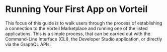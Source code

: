 # Running Your First App on Vorteil
This focus of this guide is to walk users through the process of establishing a connection to the Vorteil Marketplace and running one of the listed applications. This is a simple process, that can be carried out with the Command-Line Interface (CLI), the Developer Studio application, or directly via the GraphQL APIs.